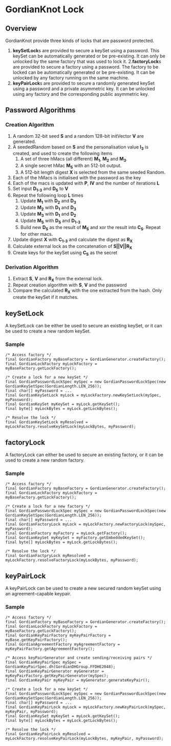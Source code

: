 # GordianKnot Lock

## Overview
GordianKnot provide three kinds of locks that are password protected.

1. **keySetLock**s are provided to secure a keySet using a password. This keySet can be
automatically generated or be pre-existing. It can only be unlocked by the same factory that was used to lock it.
2.**factoryLock**s are provided to secure a factory using a password. The factory to be locked can be
automatically generated or be pre-existing. It can be unlocked by any factory running on the same machine.
3. **keyPairLock**s are provided to secure a randomly generated keySet using a password and a private asymmetric key.
It can be unlocked using any factory and the corresponding public asymmetric key.
             
## Password Algorithms

### Creation Algorithm

1. A random 32-bit seed **S** and a random 128-bit initVector **V** are generated.
2. A seededRandom based on **S** and the personalisation value
**I<sub>3</sub>** is created, and used to create the following items
    1. A set of three hMacs (all different) **M<sub>1</sub>**, **M<sub>2</sub>** and **M<sub>3</sub>**.
    2. A single secret hMac **M<sub>S</sub>** with an 512-bit output.
    3. A 512-bit length digest **X** is selected from the same seeded Random. 
3. Each of the hMacs is initialised with the password as the key
4. Each of the macs is updated with **P**, **IV** and the number of iterations **L** 
5. Set input **D<sub>1-3</sub>** and **D<sub>S</sub>** to **V**
6. Repeat the following loop **L** times 
    1. Update **M<sub>1</sub>** with **D<sub>2</sub>** and **D<sub>3</sub>**
    2. Update **M<sub>2</sub>** with **D<sub>1</sub>** and **D<sub>3</sub>**
    3. Update **M<sub>3</sub>** with **D<sub>1</sub>** and **D<sub>2</sub>**
    4. Update **M<sub>S</sub>** with **D<sub>S</sub>** and **D<sub>1-3</sub>**
    5. Build new **D<sub>S</sub>** as the result of **M<sub>S</sub>** and xor the result into **C<sub>S</sub>**. Repeat for other macs. 
7. Update digest **X** with **C<sub>1-3</sub>** and calculate the digest as **R<sub>X</sub>**
8. Calculate external lock as the concatenation of **S||V||R<sub>X</sub>**
9. Create keys for the keySet using **C<sub>S</sub>** as the secret

### Derivation Algorithm
                
1. Extract **S**, **V** and **R<sub>X</sub>** from the external lock.
2. Repeat creation algorithm with **S**, **V** and the password
3. Compare the calculated **R<sub>X</sub>** with the one extracted from the hash. Only create the keySet if it matches.

## keySetLock
A keySetLock can be either be used to secure an existing keySet, or it can be used to create a new random keySet.

### Sample
```
/* Access factory */
final GordianFactory myBaseFactory = GordianGenerator.createFactory();
final GordianLockFactory myLockFactory = myBaseFactory.getLockFactory();

/* Create a lock for a new keySet */
final GordianPasswordLockSpec mySpec = new GordianPasswordLockSpec(new GordianKeySetSpec(GordianLength.LEN_256));
final char[] myPassword = ...
final GordianKeySetLock myLock = myLockFactory.newKeySetLock(mySpec, myPassword);
final GordianKeySet myKeySet = myLock.getKeySet();
final byte[] myLockBytes = myLock.getLockBytes();

/* Resolve the lock */
final GordianKeySetLock myResolved = myLockFactory.resolveKeySetLock(myLockBytes, myPassword);
```               

## factoryLock
A factoryLock can either be used to secure an existing factory, or it can be used to create a new random factory.

### Sample
```
/* Access factory */
final GordianFactory myBaseFactory = GordianGenerator.createFactory();
final GordianLockFactory myLockFactory = myBaseFactory.getLockFactory();

/* Create a lock for a new factory */
final GordianPasswordLockSpec mySpec = new GordianPasswordLockSpec(new GordianKeySetSpec(GordianLength.LEN_256));
final char[] myPassword = ...
final GordianFactoryLock myLock = myLockFactory.newFactoryLock(mySpec, myPassword);
final GordianFactory myFactory = myLock.getFactory();
final GordianKeySet myKeySet = myFactory.getEmbeddedKeySet();
final byte[] myLockBytes = myLock.getLockBytes();

/* Resolve the lock */
final GordianFactpryLock myResolved = myLockFactory.resolveFactoryLock(myLockBytes, myPassword);
```

## keyPairLock
A keyPairLock can be used to create a new secured random keySet using an agreement-capable keypair.

### Sample
```
/* Access factory */
final GordianFactory myBaseFactory = GordianGenerator.createFactory();
final GordianLockFactory myLockFactory = myBaseFactory.getLockFactory();
final GordianKeyPairFactory myKeyPairFactory = myBase.getKeyPairFactory();
final GordianAgreementFactory myAgreementFactory = myKeyPairFactory.getAgreementFactory();

/* Access keyPairGenerator and create sending/receiving pairs */
final GordianKeyPairSpec mySpec = GordianKeyPairSpec.dh(GordianDHGroup.FFDHE2048);
final GordianKeyPairGenerator myGenerator = myKeyPairFactory.getKeyPairGenerator(mySpec);
final GordianKeyPair myKeyPair = myGenerator.generateKeyPair();

/* Create a lock for a new keySet */
final GordianPasswordLockSpec mySpec = new GordianPasswordLockSpec(new GordianKeySetSpec(GordianLength.LEN_256));
final char[] myPassword = ...
final GordianKeyPairLock myLock = myLockFactory.newKeyPairLock(mySpec, myKeyPair, myPassword);
final GordianKeySet myKeySet = myLock.getKeySet();
final byte[] myLockBytes = myLock.getLockBytes();

/* Resolve the lock */
final GordianKeyPairLock myResolved = myLockFactory.resolveKeyPairLock(myLockBytes, myKeyPair, myPassword);
```                
